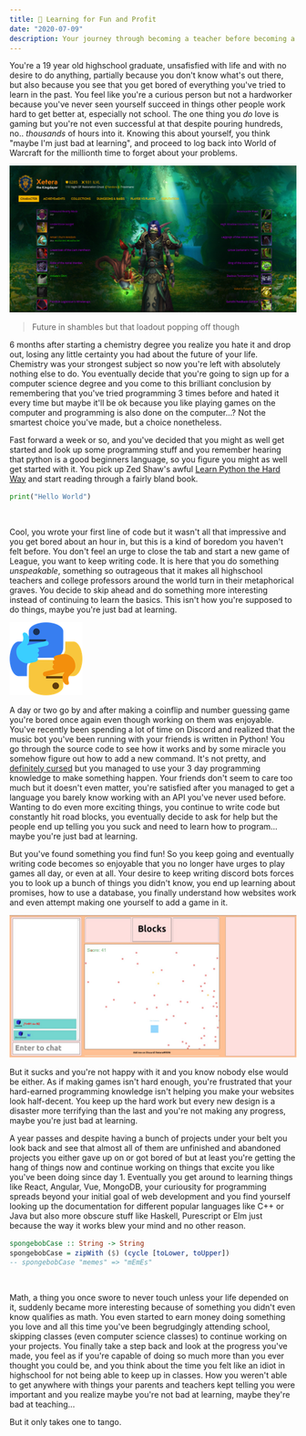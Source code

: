 ```yaml
---
title: 🧠 Learning for Fun and Profit
date: "2020-07-09"
description: Your journey through becoming a teacher before becoming a student.
---
```


You're a 19 year old highschool graduate, unsafisfied with life and with no desire to do anything, partially because you don't know what's out there, but also because you see that you get bored of everything you've tried to learn in the past. You feel like you're a curious person but not a hardworker because you've never seen yourself succeed in things other people work hard to get better at, especially not school. The one thing you _do_ love is gaming but you're not even successful at that despite pouring hundreds, no.. _thousands_ of hours into it. Knowing this about yourself, you think "maybe I'm just bad at learning", and proceed to log back into World of Warcraft for the millionth time to forget about your problems.

![World of Warcraft](./wow_screenshot.png)

> Future in shambles but that loadout popping off though

6 months after starting a chemistry degree you realize you hate it and drop out, losing any little certainty you had about the future of your life. Chemistry was your strongest subject so now you're left with absolutely nothing else to do. You eventually decide that you're going to sign up for a computer science degree and you come to this brilliant conclusion by remembering that you've tried programming 3 times before and hated it every time but maybe it'll be ok because you like playing games on the computer and programming is also done on the computer...? Not the smartest choice you've made, but a choice nonetheless.

Fast forward a week or so, and you've decided that you might as well get started and look up some programming stuff and you remember hearing that python is a good beginners language, so you figure you might as well get started with it. You pick up Zed Shaw's awful [Learn Python the Hard Way](https://learnpythonthehardway.org/python3/) and start reading through a fairly bland book.

```py
print("Hello World")
```

<br>

Cool, you wrote your first line of code but it wasn't all that impressive and you get bored about an hour in, but this is a kind of boredom you haven't felt before. You don't feel an urge to close the tab and start a new game of League, you want to keep writing code. It is here that you do something _unspeakable_, something so outrageous that it makes all highschool teachers and college professors around the world turn in their metaphorical graves. You decide to skip ahead and do something more interesting instead of continuing to learn the basics. This isn't how you're supposed to do things, maybe you're just bad at learning.

![pythonk](./pythonk.png)

A day or two go by and after making a coinflip and number guessing game you're bored once again even though working on them was enjoyable. You've recently been spending a lot of time on Discord and realized that the music bot you've been running with your friends is written in Python! You go through the source code to see how it works and by some miracle you somehow figure out how to add a new command. It's not pretty, and [definitely cursed](https://gist.github.com/Xetera/522a615bc065fbe37490527c7bc3f679) but you managed to use your 3 day programming knowledge to make something happen. Your friends don't seem to care too much but it doesn't even matter, you're satisfied after you managed to get a language you barely know working with an API you've never used before. Wanting to do even more exciting things, you continue to write code but constantly hit road blocks, you eventually decide to ask for help but the people end up telling you you suck and need to learn how to program... maybe you're just bad at learning.

But you've found something you find fun! So you keep going and eventually writing code becomes so enjoyable that you no longer have urges to play games all day, or even at all. Your desire to keep writing discord bots forces you to look up a bunch of things you didn't know, you end up learning about promises, how to use a database, you finally understand how websites work and even attempt making one yourself to add a game in it.

![block game screenshot](./end_my_misery.jpg)

But it sucks and you're not happy with it and you know nobody else would be either. As if making games isn't hard enough, you're frustrated that your hard-earned programming knowledge isn't helping you make your websites look half-decent. You keep up the hard work but every new design is a disaster more terrifying than the last and you're not making any progress, maybe you're just bad at learning.

A year passes and despite having a bunch of projects under your belt you look back and see that almost all of them are unfinished and abandoned projects you either gave up on or got bored of but at least you're getting the hang of things now and continue working on things that excite you like you've been doing since day 1. Eventually you get around to learning things like React, Angular, Vue, MongoDB, your curiousity for programming spreads beyond your initial goal of web development and you find yourself looking up the documentation for different popular languages like C++ or Java but also more obscure stuff like Haskell, Purescript or Elm just because the way it works blew your mind and no other reason.

```hs
spongebobCase :: String -> String
spongebobCase = zipWith ($) (cycle [toLower, toUpper])
-- spongebobCase "memes" => "mEmEs"
```

<br>

Math, a thing you once swore to never touch unless your life depended on it, suddenly became more interesting because of something you didn't even know qualifies as math. You even started to earn money doing something you love and all this time you've been begrudgingly attending school, skipping classes (even computer science classes) to continue working on your projects. You finally take a step back and look at the progress you've made, you feel as if you're capable of doing so much more than you ever thought you could be, and you think about the time you felt like an idiot in highschool for not being able to keep up in classes. How you weren't able to get anywhere with things your parents and teachers kept telling you were important and you realize maybe you're not bad at learning, maybe they're bad at teaching...

But it only takes one to tango.
